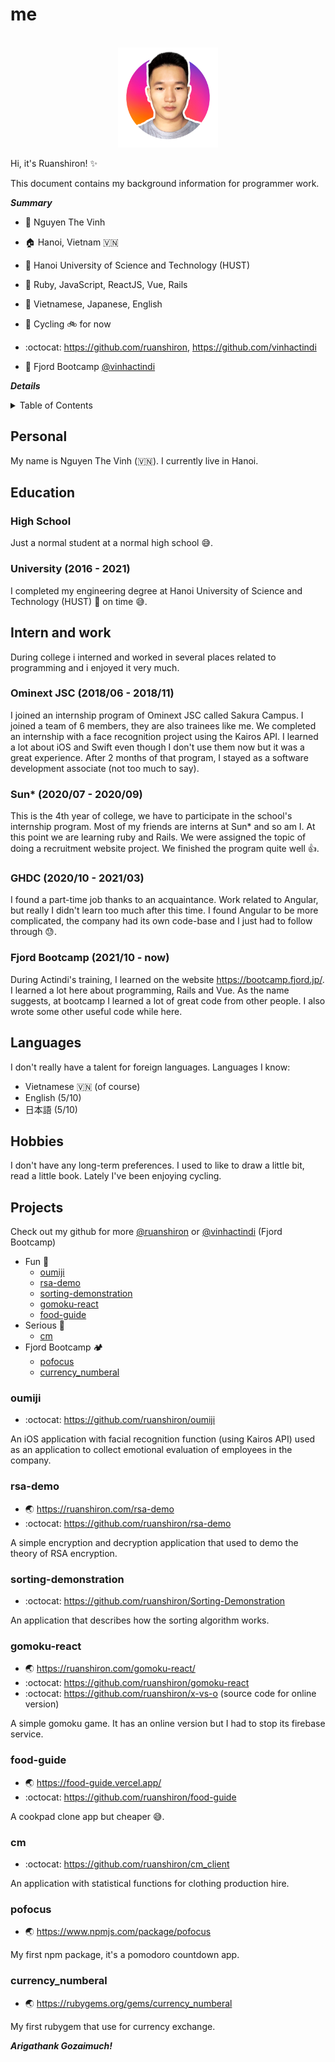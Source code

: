 # me

<br/>
<div align="center">
  <a href="https://ruanshiron.com">
    <img src="images/me.jpg" alt="Me" width="160" height="160">
  </a>
</div>

Hi, it's Ruanshiron! ✨

This document contains my background information for programmer work.

**_Summary_**

- :name_badge: Nguyen The Vinh
- :house: Hanoi, Vietnam 🇻🇳
- :school: Hanoi University of Science and Technology (HUST)
- :briefcase: Ruby, JavaScript, ReactJS, Vue, Rails
- :speech_balloon: Vietnamese, Japanese, English
- :tada: Cycling 🚲 for now

- :octocat: https://github.com/ruanshiron, https://github.com/vinhactindi
- :school_satchel: Fjord Bootcamp [@vinhactindi](https://bootcamp.fjord.jp/users/1270)

**_Details_**

<details>
  <summary>Table of Contents</summary>
  <ol>
    <li>
      <a href="#personal">Personal</a>
    </li>
    <li>
      <a href="#education">Education</a>
      <ul>
        <li><a href="#high-school">High School</a></li>
        <li><a href="#university">University</a></li>
      </ul>
    </li>
    <li>
      <a href="#intern-and-work">Intern and work</a>
      <ul>
        <li><a href="#ominext-jsc-201806---201811">Ominext JSC (2018/06 - 2018/11)</a></li>
        <li><a href="#sun-202007---202009">Sun* (2020/07 - 2020/09)</a></li>
        <li><a href="#ghdc-202010---202103">GHDC (2020/10 - 2021/03)</a></li>
        <li><a href="#fjord-bootcamp-202110---now">Fjord Bootcamp (2021/10 - now)</a></li>
      </ul>
    </li>
    <li><a href="#languages">Languages</a></li>
    <li><a href="#hobbies">Hobbies</a></li>
    <li><a href="#projects">Projects</a></li>
  </ol>
</details>

## Personal

My name is Nguyen The Vinh (🇻🇳). I currently live in Hanoi.

## Education

### High School

Just a normal student at a normal high school 😅.

### University (2016 - 2021)

I completed my engineering degree at Hanoi University of Science and Technology (HUST) 🤔 on time 😅.

## Intern and work

During college i interned and worked in several places related to programming and i enjoyed it very much.

### Ominext JSC (2018/06 - 2018/11)

I joined an internship program of Ominext JSC called Sakura Campus. I joined a team of 6 members, they are also trainees like me. We completed an internship with a face recognition project using the Kairos API. I learned a lot about iOS and Swift even though I don't use them now but it was a great experience. After 2 months of that program, I stayed as a software development associate (not too much to say).

### Sun\* (2020/07 - 2020/09)

This is the 4th year of college, we have to participate in the school's internship program. Most of my friends are interns at Sun\* and so am I. At this point we are learning ruby and Rails. We were assigned the topic of doing a recruitment website project. We finished the program quite well 👍.

### GHDC (2020/10 - 2021/03)

I found a part-time job thanks to an acquaintance. Work related to Angular, but really I didn't learn too much after this time. I found Angular to be more complicated, the company had its own code-base and I just had to follow through 😓.

### Fjord Bootcamp (2021/10 - now)

During Actindi's training, I learned on the website https://bootcamp.fjord.jp/. I learned a lot here about programming, Rails and Vue. As the name suggests, at bootcamp I learned a lot of great code from other people. I also wrote some other useful code while here.

## Languages

I don't really have a talent for foreign languages. Languages I know:

- Vietnamese 🇻🇳 (of course)
- English (5/10)
- 日本語 (5/10)

## Hobbies

I don't have any long-term preferences. I used to like to draw a little bit, read a little book. Lately I've been enjoying cycling.

## Projects

Check out my github for more [@ruanshiron](https://github.com/ruanshiron) or [@vinhactindi](https://github.com/vinhactindi) (Fjord Bootcamp)

- Fun 🥳
  - [oumiji](#oumiji)
  - [rsa-demo](#rsa-demo)
  - [sorting-demonstration](#sorting-demonstration)
  - [gomoku-react](#sorting-demonstration)
  - [food-guide](#sorting-demonstration)
- Serious 🤔
  - [cm](#cm)
- Fjord Bootcamp 🏕
  - [pofocus](#pofocus)
  - [currency_numberal](#pofocus)

### oumiji

- :octocat: https://github.com/ruanshiron/oumiji

An iOS application with facial recognition function (using Kairos API) used as an application to collect emotional evaluation of employees in the company.

### rsa-demo

- :earth_asia: https://ruanshiron.com/rsa-demo
- :octocat: https://github.com/ruanshiron/rsa-demo

A simple encryption and decryption application that used to demo the theory of RSA encryption.

### sorting-demonstration

- :octocat: https://github.com/ruanshiron/Sorting-Demonstration

An application that describes how the sorting algorithm works.

### gomoku-react

- :earth_asia: https://ruanshiron.com/gomoku-react/
- :octocat: https://github.com/ruanshiron/gomoku-react
- :octocat: https://github.com/ruanshiron/x-vs-o (source code for online version)

A simple gomoku game. It has an online version but I had to stop its firebase service.

### food-guide

- :earth_asia: https://food-guide.vercel.app/
- :octocat: https://github.com/ruanshiron/food-guide

A cookpad clone app but cheaper 😅.

### cm

- :octocat: https://github.com/ruanshiron/cm_client

An application with statistical functions for clothing production hire.

### pofocus

- :earth_asia: https://www.npmjs.com/package/pofocus

My first npm package, it's a pomodoro countdown app.

### currency_numberal

- :earth_asia: https://rubygems.org/gems/currency_numberal

My first rubygem that use for currency exchange.

**_Arigathank Gozaimuch!_**
